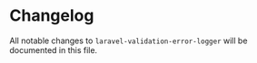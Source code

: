 # Changelog

All notable changes to `laravel-validation-error-logger` will be documented in this file.
